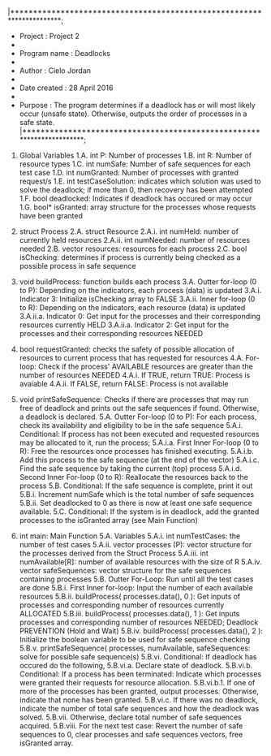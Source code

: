 |**********************************************************************;
* Project           : Project 2
*
* Program name      : Deadlocks
*
* Author            : Cielo Jordan
*
* Date created      : 28 April 2016
*
* Purpose           : The program determines if a deadlock has or will most likely occur (unsafe state). Otherwise, outputs the order of processes in a safe state.
|**********************************************************************;
1. Global Variables
	1.A. int P: Number of processes
	1.B. int R: Number of resource types
	1.C. int numSafe: Number of safe sequences for each test case
	1.D. int numGranted: Number of processes with granted request/s
	1.E. int testCaseSolution: indicates which solution was used to solve the deadlock; if more than 0, then recovery has been attempted
	1.F. bool deadlocked: Indicates if deadlock has occured or may occur
	1.G. bool* isGranted: array structure for the processes whose requests have been granted

2. struct Process
	2.A. struct Resource
		2.A.i. int numHeld: number of currently held resources
		2.A.ii. int numNeeded: number of resources needed
	2.B. vector<Resource> resources: resources for each process
	2.C. bool isChecking: determines if process is currently being checked as a possible process in safe sequence

3. void buildProcess: function builds each process
	3.A. Outter for-loop (0 to P): Depending on the indicators, each process (data) is updated
		3.A.i. Indicator 3: Initialize isChecking array to FALSE
		3.A.ii. Inner for-loop (0 to R): Depending on the indicators, each resource (data) is updated
			3.A.ii.a. Indicator 0: Get input for the processes and their corresponding resources currently HELD
			3.A.ii.a. Indicator 2: Get input for the processes and their corresponding resources NEEDED

4. bool requestGranted: checks the safety of possible allocation of resources to current process that has requested for resources
	4.A. For-loop: Check if the process' AVAILABLE resources are greater than the number of resources NEEDED
		4.A.i. If TRUE, return TRUE: Process is avaiable
		4.A.ii. If FALSE, return FALSE: Process is not available

5. void printSafeSequence: Checks if there are processes that may run free of deadlock and prints out the safe sequences if found. Otherwise, a deadlock is declared.
		5.A. Outter For-loop (0 to P): For each process, check its availability and eligibility to be in the safe sequence
			5.A.i. Conditional: If process has not been executed and requested resources may be allocated to it, run the process;
				5.A.i.a. First Inner For-loop (0 to R): Free the resources once processes has finished executing.
				5.A.i.b. Add this process to the safe sequence (at the end of the vector)
				5.A.i.c. Find the safe sequence by taking the current (top) process
				5.A.i.d. Second Inner For-loop (0 to R): Reallocate the resources back to the process
		5.B. Conditional: If the safe sequence is complete, print it out
			5.B.i. Increment numSafe which is the total number of safe sequences
			5.B.ii. Set deadlocked to 0 as there is now at least one safe sequence available.
		5.C. Conditional: If the system is in deadlock, add the granted processes to the isGranted array (see Main Function)
6. int main: Main Function
	5.A. Variables
		5.A.i. int numTestCases: the number of test cases
		5.A.ii. vector <Process> processes (P): vector structure for the processes derived from the Struct Process 
		5.A.iii. int numAvailable[R]: number of available resources with the size of R
		5.A.iv. vector <int> safeSequences: vector structure for the safe sequences containing processes
	5.B. Outter For-Loop: Run until all the test cases are done
		5.B.i. First Inner for-loop: Input the number of each available resources
		5.B.ii. buildProcess( processes.data(), 0 ): Get inputs of processes and corresponding number of resources currently ALLOCATED
		5.B.iii. buildProcess( processes.data(), 1 ): Get inputs processes and corresponding number of resources NEEDED; Deadlock PREVENTION (Hold and Wait)
		5.B.iv. buildProcess( processes.data(), 2 ): Initialize the boolean variable to be used for safe sequence checking
		5.B.v. printSafeSequence( processes, numAvailable, safeSequences: solve for possible safe sequence(s)
		5.B.vi. Conditional: If deadlock has occured do the following,
			5.B.vi.a. Declare state of deadlock.
			5.B.vi.b. Conditional: If a process has been terminated: Indicate which processes were granted their requests for resource allocation.
				5.B.vi.b.1. If one of more of the processes has been granted, output processes. Otherwise, indicate that none has been granted.
			5.B.vi.c. If there was no deadlock, indicate the number of total safe sequences and how the deadlock was solved.
		5.B.vii. Otherwise, declare total number of safe sequences acquired.
		5.B.viii. For the next test case: Revert the number of safe sequences to 0, clear processes and safe sequences vectors, free isGranted array.

